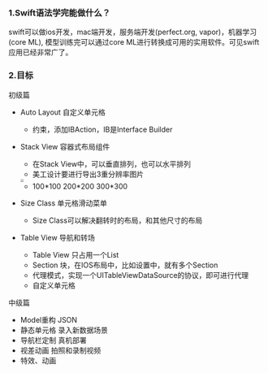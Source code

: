 ### 1.Swift语法学完能做什么？

swift可以做ios开发，mac端开发，服务端开发(perfect.org, vapor)，机器学习(core ML), 模型训练完可以通过core ML进行转换成可用的实用软件。可见swift应用已经非常广了。

### 2.目标

初级篇

- Auto Layout 自定义单元格

  - 约束，添加IBAction，IB是Interface Builder

- Stack View 容器式布局组件

  - 在Stack View中，可以垂直排列，也可以水平排列
  - 美工设计要进行导出3重分辨率图片

  <img src="https://img2020.cnblogs.com/blog/1449595/202004/1449595-20200413104747724-1952384431.png?" style="zoom:40%;" />

  - 100\*100 200\*200 300\*300

- Size Class 单元格滑动菜单
  - Size Class可以解决翻转时的布局，和其他尺寸的布局
- Table View 导航和转场
  - Table View 只占用一个List
  - Section 块，在IOS布局中，比如设置中，就有多个Section
  - 代理模式，实现一个UITableViewDataSource的协议，即可进行代理
  - 自定义单元格

中级篇

- Model重构 JSON
- 静态单元格  录入新数据场景
- 导航栏定制 真机部署
- 视差动画 拍照和录制视频
- 特效、动画